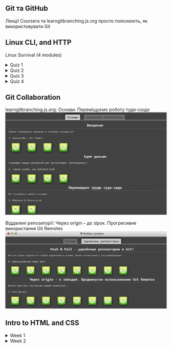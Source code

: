 ## Git та GitHub
Лекції Coursera та learngitbranching.js.org просто пояснюють, як використовувати Git


## Linux CLI, and HTTP
Linux Survival (4 modules)
 <details>
  <summary>Quiz 1</summary>
  <p> <img src="img src="https://github.com/Brontozyabra/kottans-frontend/blob/main/task_linux_cli/scr01.jpg?raw=true"></p>
</details>

 <details>
  <summary>Quiz 2</summary>
  <p> <img src="https://github.com/Brontozyabra/kottans-frontend/blob/main/task_linux_cli/scr02.jpg"></p>
</details>

 <details>
  <summary>Quiz 3</summary>
  <p> <img src="https://github.com/Brontozyabra/kottans-frontend/blob/main/task_linux_cli/scr03.jpg"></p>
</details>

 <details>
  <summary>Quiz 4</summary>
  <p> <img src="https://github.com/Brontozyabra/kottans-frontend/blob/main/task_linux_cli/scr04.jpg"></p>
</details>

## Git Collaboration
learngitbranching.js.org:
Основи: Переміщуємо роботу туди-сюди
<img src="https://github.com/Brontozyabra/kottans-frontend/blob/main/task_git_collaboration/1111.JPG?raw=true">

 Віддалені репозиторії: Через origin – до зірок. Прогресивне використання Git Remotes
<img src="https://github.com/Brontozyabra/kottans-frontend/blob/main/task_git_collaboration/3333.JPG?raw=true">

 ## Intro to HTML and CSS
 
 <details>
  <summary>Week 1</summary>
  <p> <img src="https://github.com/Brontozyabra/kottans-frontend/blob/main/task_html_css_intro/week1.jpg">
   <img src="https://github.com/Brontozyabra/kottans-frontend/blob/main/task_html_css_intro/week1.1.jpg">
   </p>
</details>
   
  <details>
  <summary>Week 2</summary>
  <p> <img src="https://github.com/Brontozyabra/kottans-frontend/blob/main/task_html_css_intro/week%202.1.jpg"></p>
</details> 
